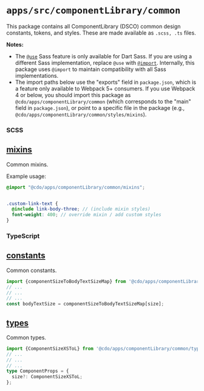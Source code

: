 # `apps/src/componentLibrary/common`

This package contains all ComponentLibrary (DSCO) common design constants, tokens, and styles. These are made available as `.scss, .ts` files.

**Notes:**

- The [`@use`](https://sass-lang.com/documentation/at-rules/use) Sass feature is only available for Dart Sass. If you are using a different Sass implementation, replace `@use` with [`@import`](https://sass-lang.com/documentation/at-rules/import). Internally, this package uses `@import` to maintain compatibility with all Sass implementations.
- The import paths below use the "exports" field in `package.json`, which is a feature only available to Webpack 5+ consumers. If you use Webpack 4 or below, you should import this package as `@cdo/apps/componentLibrary/common` (which corresponds to the "main" field in `package.json`), or point to a specific file in the package (e.g., `@cdo/apps/componentLibrary/common/styles/mixins`).



### SCSS

## [mixins](styles/_mixins.scss)

Common mixins.

Example usage:

```scss
@import "@cdo/apps/componentLibrary/common/mixins";


.custom-link-text {
  @include link-body-three; // (include mixin styles)
  font-weight: 400; // override mixin / add custom styles
}
```
### TypeScript

## [constants](constants.ts)
Common constants.

```ts 
import {componentSizeToBodyTextSizeMap} from '@cdo/apps/componentLibrary/common/constants';
// ...
// ...
// ...
const bodyTextSize = componentSizeToBodyTextSizeMap[size];
```

## [types](types.ts)

Common types.


```ts 
import {ComponentSizeXSToL} from '@cdo/apps/componentLibrary/common/types';
// ...
// ...
// ...
type ComponentProps = {
  size?: ComponentSizeXSToL;
};
```
